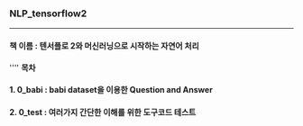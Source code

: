 ### NLP_tensorflow2
----
#### 책 이름 : 텐서플로 2와 머신러닝으로 시작하는 자연어 처리

''''
**목차**
#### 1. 0_babi : babi dataset을 이용한 Question and Answer
#### 2. 0_test : 여러가지 간단한 이해를 위한 도구코드 테스트
